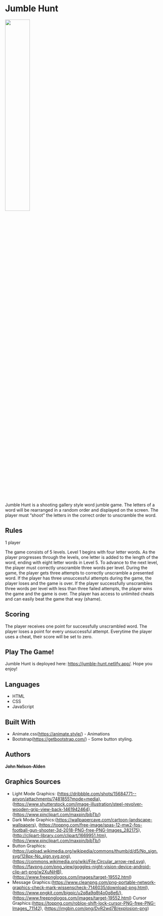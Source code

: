 # Jumble Hunt

<img src="" width=40% height=auto>

Jumble Hunt is a shooting gallery style word jumble game. The letters of a word will be rearranged in a random order and displayed on the screen. The player must “shoot” the letters in the correct order to unscramble the word.

## Rules
1 player

The game consists of 5 levels. Level 1 begins with four letter words. As the player progresses through the levels, one letter is added to the length of the word, ending with eight letter words in Level 5. To advance to the next level, the player must correctly unscramble three words per level. During the game, the player gets three attempts to correctly unscramble a presented word. If the player has three unsuccessful attempts during the game, the player loses and the game is over. If the player successfully unscrambles three words per level with less than three failed attempts, the player wins the game and the game is over. The player has access to unlimited cheats and can easily beat the game that way (shame).

## Scoring
The player receives one point for successfully unscrambled word. The player loses a point for every unsuccessful attempt. Everytime the player uses a cheat, their score will be set to zero.  

## Play The Game!

Jumble Hunt is deployed here: https://jumble-hunt.netlify.app/.
Hope you enjoy!

## Languages

* HTML
* CSS
* JavaScript

## Built With

* Animate.css(https://animate.style/) - Animations
* Bootstrap(https://getbootstrap.com/) - Some button styling.

## Authors

**John Nelson-Alden** 

## Graphics Sources

* Light Mode Graphics: (https://dribbble.com/shots/15684771--anyon/attachments/7481855?mode=media), (https://www.shutterstock.com/image-illustration/steel-revolver-wooden-grip-view-back-1461942464), (https://www.pinclipart.com/maxpin/bibTb/)
* Dark Mode Graphics:(https://wallpapercave.com/cartoon-landscape-wallpapers), (https://toppng.com/free-image/spas-12-mw2-fps-football-gun-shooter-3d-2018-PNG-free-PNG-Images_282175), (http://clipart-library.com/clipart/1669951.htm), (https://www.pinclipart.com/maxpin/bibTb/)
* Button Graphics:(https://upload.wikimedia.org/wikipedia/commons/thumb/d/d5/No_sign.svg/128px-No_sign.svg.png), (https://commons.wikimedia.org/wiki/File:Circular_arrow-red.svg), (https://favpng.com/png_view/goggles-night-vision-device-android-clip-art-png/w2XuNiHB), (https://www.freepnglogos.com/images/target-19552.html)
* Message Graphics:(https://www.cleanpng.com/png-portable-network-graphics-check-mark-wissenscheck-7146035/download-png.html), (https://www.pngkit.com/bigpic/u2q8a9q8t4o0q8e6/), (https://www.freepnglogos.com/images/target-19552.html)
Cursor Graphics:(https://toppng.com/roblox-shift-lock-cursor-PNG-free-PNG-Images_71142), (https://imgbin.com/png/DvR2wd7B/explosion-png)
